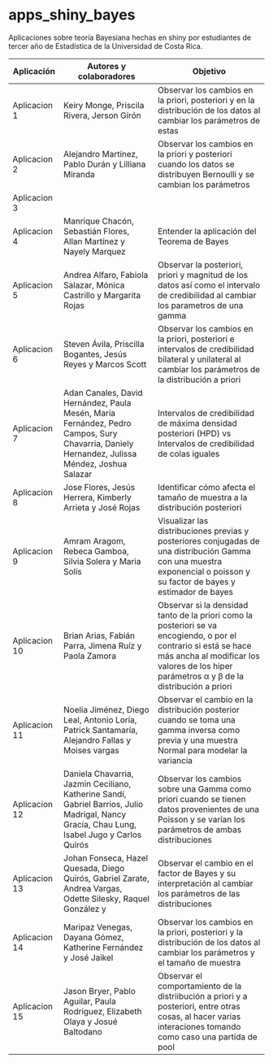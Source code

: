 # apps_shiny_bayes
Aplicaciones sobre teoría Bayesiana hechas en shiny por estudiantes de tercer año de Estadística de la Universidad de Costa Rica. 

|   Aplicación  | Autores y colaboradores | Objetivo |
| ------------- | ----------------------- |----------|
| Aplicacion 1  | Keiry Monge, Priscila Rivera, Jerson Girón | Observar los cambios en la priori, posteriori y en la distribución de los datos al cambiar los parámetros de estas |
| Aplicacion 2  | Alejandro Martínez, Pablo Durán y Lilliana Miranda | Observar los cambios en la priori y posteriori cuando los datos se distribuyen Bernoulli y se cambian los parámetros |
| Aplicacion 3  | |
| Aplicacion 4  | Manrique Chacón, Sebastián Flores, Allan Martínez y Nayely Marquez | Entender la aplicación del Teorema de Bayes |
| Aplicacion 5  | Andrea Alfaro, Fabiola Salazar, Mónica Castrillo y Margarita Rojas | Observar la posteriori, priori y magnitud de los datos así como el intervalo de credibilidad al cambiar los parametros de una gamma |
| Aplicacion 6  | Steven Ávila, Priscilla Bogantes, Jesús Reyes y Marcos Scott | Observar los cambios en la priori, posteriori e intervalos de credibilidad bilateral y unilateral al cambiar los parámetros de la distribución a priori |
| Aplicacion 7  | Adan Canales, David Hernández, Paula Mesén, María Fernández, Pedro Campos, Sury Chavarria, Daniely Hernandez, Julissa Méndez, Joshua Salazar | Intervalos de credibilidad de máxima densidad posteriori (HPD) vs Intervalos de credibilidad de colas iguales |
| Aplicacion 8  | Jose Flores, Jesús Herrera, Kimberly Arrieta y José Rojas | Identificar cómo afecta el tamaño de muestra a la distribución posteriori |
| Aplicacion 9  | Amram Aragom, Rebeca Gamboa, Silvia Solera y Maria Solís | Visualizar las distribuciones previas y posteriores conjugadas de una distribución Gamma con una muestra exponencial o poisson y su factor de bayes y estimador de bayes |
| Aplicacion 10 | Brian Arias, Fabián Parra, Jimena Ruíz y Paola Zamora | Observar si la densidad tanto de la priori como la posteriori se va encogiendo, o por el contrario si está se hace más ancha al modificar los valores de los hiper parámetros α y β de la distribución a priori |
| Aplicacion 11 | Noelia Jiménez, Diego Leal, Antonio Loría, Patrick Santamaría, Alejandro Fallas y Moises vargas | Observar el cambio en la distribución posterior cuando se toma una gamma inversa como previa y una muestra Normal para modelar la variancia |
| Aplicacion 12 | Daniela Chavarria, Jazmin Ceciliano, Katherine Sandí, Gabriel Barrios, Julio Madrigal, Nancy Gracía, Chau Lung, Isabel Jugo y Carlos Quirós | Observar los cambios sobre una Gamma como priori cuando se tienen datos              provenientes de una Poisson y se varían los parámetros de ambas distribuciones|
| Aplicacion 13 | Johan Fonseca, Hazel Quesada, Diego Quirós, Gabriel Zarate, Andrea Vargas, Odette Silesky, Raquel González y | Observar el cambio en el factor de Bayes y su interpretación al cambiar los parámetros de las distribuciones |
| Aplicacion 14 | Maripaz Venegas, Dayana Gómez, Katherine Fernández y José Jaikel | Observar los cambios en la priori, posteriori y la distribución de los datos al cambiar los parámetros y el tamaño de muestra |
| Aplicacion 15 | Jason Bryer, Pablo Aguilar, Paula Rodriguez, Elizabeth Olaya y Josué Baltodano | Observar el comportamiento de la distriibución a priori y a posteriori, entre otras cosas, al hacer varias interaciones tomando como caso una partida de pool |

